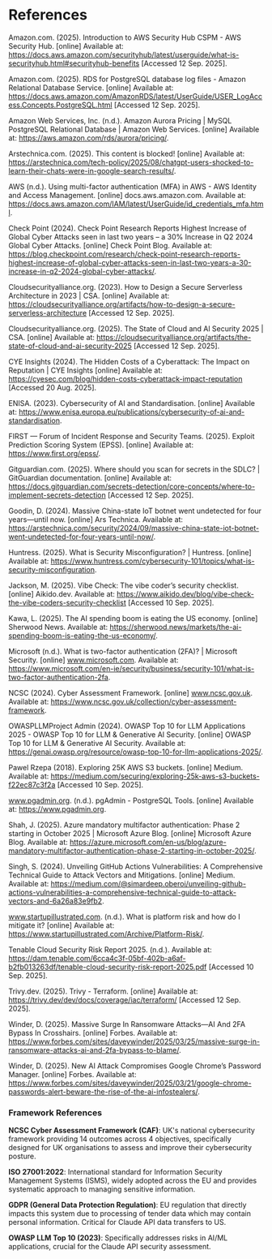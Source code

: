 # References

Amazon.com. (2025). Introduction to AWS Security Hub CSPM - AWS Security Hub. [online] Available at: https://docs.aws.amazon.com/securityhub/latest/userguide/what-is-securityhub.html#securityhub-benefits [Accessed 12 Sep. 2025].

Amazon.com. (2025). RDS for PostgreSQL database log files - Amazon Relational Database Service. [online] Available at: https://docs.aws.amazon.com/AmazonRDS/latest/UserGuide/USER_LogAccess.Concepts.PostgreSQL.html [Accessed 12 Sep. 2025].

Amazon Web Services, Inc. (n.d.). Amazon Aurora Pricing | MySQL PostgreSQL Relational Database | Amazon Web Services. [online] Available at: https://aws.amazon.com/rds/aurora/pricing/.

‌‌‌‌Arstechnica.com. (2025). This content is blocked! [online] Available at: https://arstechnica.com/tech-policy/2025/08/chatgpt-users-shocked-to-learn-their-chats-were-in-google-search-results/.

AWS (n.d.). Using multi-factor authentication (MFA) in AWS - AWS Identity and Access Management. [online] docs.aws.amazon.com. Available at: https://docs.aws.amazon.com/IAM/latest/UserGuide/id_credentials_mfa.html.

Check Point (2024). Check Point Research Reports Highest Increase of Global Cyber Attacks seen in last two years – a 30% Increase in Q2 2024 Global Cyber Attacks. [online] Check Point Blog. Available at: https://blog.checkpoint.com/research/check-point-research-reports-highest-increase-of-global-cyber-attacks-seen-in-last-two-years-a-30-increase-in-q2-2024-global-cyber-attacks/.

‌Cloudsecurityalliance.org. (2023). How to Design a Secure Serverless Architecture in 2023 | CSA. [online] Available at: https://cloudsecurityalliance.org/artifacts/how-to-design-a-secure-serverless-architecture [Accessed 12 Sep. 2025].

Cloudsecurityalliance.org. (2025). The State of Cloud and Al Security 2025 | CSA. [online] Available at: https://cloudsecurityalliance.org/artifacts/the-state-of-cloud-and-ai-security-2025 [Accessed 12 Sep. 2025].

CYE Insights (2024). The Hidden Costs of a Cyberattack: The Impact on Reputation | CYE Insights [online] Available at: https://cyesec.com/blog/hidden-costs-cyberattack-impact-reputation [Accessed 20 Aug. 2025].

ENISA. (2023). Cybersecurity of AI and Standardisation. [online] Available at: https://www.enisa.europa.eu/publications/cybersecurity-of-ai-and-standardisation.

FIRST — Forum of Incident Response and Security Teams. (2025). Exploit Prediction Scoring System (EPSS). [online] Available at: https://www.first.org/epss/.

Gitguardian.com. (2025). Where should you scan for secrets in the SDLC? | GitGuardian documentation. [online] Available at: https://docs.gitguardian.com/secrets-detection/core-concepts/where-to-implement-secrets-detection [Accessed 12 Sep. 2025].

‌‌‌‌‌Goodin, D. (2024). Massive China-state IoT botnet went undetected for four years—until now. [online] Ars Technica. Available at: https://arstechnica.com/security/2024/09/massive-china-state-iot-botnet-went-undetected-for-four-years-until-now/.

Huntress. (2025). What is Security Misconfiguration? | Huntress. [online] Available at: https://www.huntress.com/cybersecurity-101/topics/what-is-security-misconfiguration.

‌‌‌Jackson, M. (2025). Vibe Check: The vibe coder’s security checklist. [online] Aikido.dev. Available at: https://www.aikido.dev/blog/vibe-check-the-vibe-coders-security-checklist [Accessed 10 Sep. 2025].

Kawa, L. (2025). The AI spending boom is eating the US economy. [online] Sherwood News. Available at: https://sherwood.news/markets/the-ai-spending-boom-is-eating-the-us-economy/.

‌Microsoft (n.d.). What is two-factor authentication (2FA)? | Microsoft Security. [online] www.microsoft.com. Available at: https://www.microsoft.com/en-ie/security/business/security-101/what-is-two-factor-authentication-2fa.

NCSC (2024). Cyber Assessment Framework. [online] www.ncsc.gov.uk. Available at: https://www.ncsc.gov.uk/collection/cyber-assessment-framework.

OWASPLLMProject Admin (2024). OWASP Top 10 for LLM Applications 2025 - OWASP Top 10 for LLM & Generative AI Security. [online] OWASP Top 10 for LLM & Generative AI Security. Available at: https://genai.owasp.org/resource/owasp-top-10-for-llm-applications-2025/.

‌‌Pawel Rzepa (2018). Exploring 25K AWS S3 buckets. [online] Medium. Available at: https://medium.com/securing/exploring-25k-aws-s3-buckets-f22ec87c3f2a [Accessed 10 Sep. 2025].

www.pgadmin.org. (n.d.). pgAdmin - PostgreSQL Tools. [online] Available at: https://www.pgadmin.org.

Shah, J. (2025). Azure mandatory multifactor authentication: Phase 2 starting in October 2025 | Microsoft Azure Blog. [online] Microsoft Azure Blog. Available at: https://azure.microsoft.com/en-us/blog/azure-mandatory-multifactor-authentication-phase-2-starting-in-october-2025/.

Singh, S. (2024). Unveiling GitHub Actions Vulnerabilities: A Comprehensive Technical Guide to Attack Vectors and Mitigations. [online] Medium. Available at: https://medium.com/@simardeep.oberoi/unveiling-github-actions-vulnerabilities-a-comprehensive-technical-guide-to-attack-vectors-and-6a26a83e9fb2.

‌www.startupillustrated.com. (n.d.). What is platform risk and how do I mitigate it? [online] Available at: https://www.startupillustrated.com/Archive/Platform-Risk/.

‌Tenable Cloud Security Risk Report 2025. (n.d.). Available at: https://dam.tenable.com/6cca4c3f-05bf-402b-a6af-b2fb013263df/tenable-cloud-security-risk-report-2025.pdf [Accessed 10 Sep. 2025].

Trivy.dev. (2025). Trivy - Terraform. [online] Available at: https://trivy.dev/dev/docs/coverage/iac/terraform/ [Accessed 12 Sep. 2025].

‌Winder, D. (2025). Massive Surge In Ransomware Attacks—AI And 2FA Bypass In Crosshairs. [online] Forbes. Available at: https://www.forbes.com/sites/daveywinder/2025/03/25/massive-surge-in-ransomware-attacks-ai-and-2fa-bypass-to-blame/.

Winder, D. (2025). New AI Attack Compromises Google Chrome’s Password Manager. [online] Forbes. Available at: https://www.forbes.com/sites/daveywinder/2025/03/21/google-chrome-passwords-alert-beware-the-rise-of-the-ai-infostealers/.

### Framework References

**NCSC Cyber Assessment Framework (CAF)**: UK's national cybersecurity framework providing 14 outcomes across 4 objectives, specifically designed for UK organisations to assess and improve their cybersecurity posture.

**ISO 27001:2022**: International standard for Information Security Management Systems (ISMS), widely adopted across the EU and provides systematic approach to managing sensitive information.

**GDPR (General Data Protection Regulation)**: EU regulation that directly impacts this system due to processing of tender data which may contain personal information. Critical for Claude API data transfers to US.

**OWASP LLM Top 10 (2023)**: Specifically addresses risks in AI/ML applications, crucial for the Claude API security assessment.
